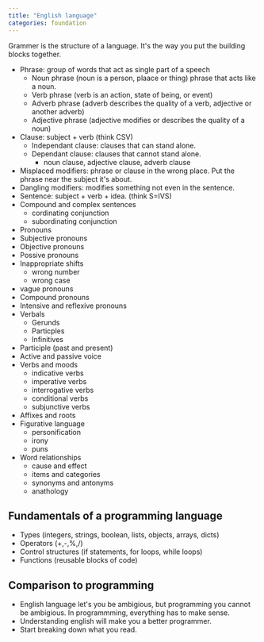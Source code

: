 ```yaml
---
title: "English language"
categories: foundation
---
```



Grammer is the structure of a language. It's the way you put the building blocks together.
- Phrase: group of words that act as single part of a speech
    - Noun phrase (noun is a person, plaace or thing) phrase that acts like a noun. 
    - Verb phrase (verb is an action, state of being, or event) 
    - Adverb phrase (adverb describes the quality of a verb, adjective or another adverb)
    - Adjective phrase (adjective modifies or describes the quality of a noun)
- Clause: subject + verb (think CSV)
    - Independant clause: clauses that can stand alone.
    - Dependant clause: clauses that cannot stand alone.
        - noun clause, adjective clause, adverb clause
- Misplaced modifiers: phrase or clause in the wrong place. Put the phrase near the subject it's about.
- Dangling modifiers: modifies something not even in the sentence.
- Sentence: subject + verb + idea. (think S=IVS)
- Compound and complex sentences
    - cordinating conjunction
    - subordinating conjunction
- Pronouns
- Subjective pronouns
- Objective pronouns
- Possive pronouns
- Inappropriate shifts
    - wrong number
    - wrong case
- vague pronouns
- Compound pronouns
- Intensive and reflexive pronouns
- Verbals
    - Gerunds
    - Particples
    - Infinitives
- Participle (past and present)
- Active and passive voice
- Verbs and moods
    - indicative verbs
    - imperative verbs
    - interrogative verbs
    - conditional verbs
    - subjunctive verbs
- Affixes and roots
- Figurative language
    - personification
    - irony
    - puns
- Word relationships
    - cause and effect
    - items and categories
    - synonyms and antonyms
    - anathology 

Fundamentals of a programming language
----
- Types (integers, strings, boolean, lists, objects, arrays, dicts)
- Operators (+,-,%,/)
- Control structures (if statements, for loops, while loops)
- Functions (reusable blocks of code)

Comparison to programming
---
- English language let's you be ambigious, but programming you cannot be ambigious. In programmming, everything has to make sense. 
- Understanding english will make you a better programmer. 
- Start breaking down what you read.  

